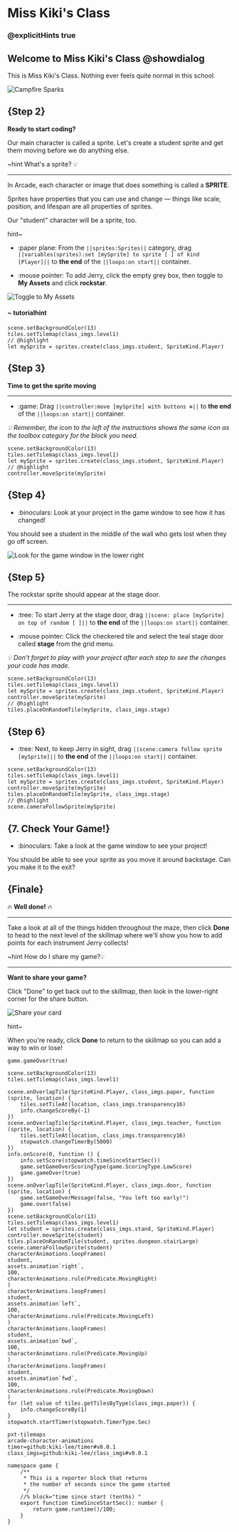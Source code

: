 <!-- For more on writing tutorials, visit https://makecode.com/writing-docs/tutorials>

<!-- This will be the title of your tutorial (single #) -->
# Miss Kiki's Class

<!-- This makes it so that hints only happen when you want them to -->
### @explicitHints true



<!----------------------Instruction #1-----------------------------------
This is the title of the step (##).
Here, @showdialog puts the whole thing in a modal (pop-out window.)
<!----------------------------------------------------------------------->
## Welcome to Miss Kiki's Class @showdialog


<!-- This is the content that will be shown inside the instruction for the above step -->

This is Miss Kiki's Class. Nothing ever feels quite normal in this school.


<!-- This will show an image inside the instruction that it's part of -->
![Campfire Sparks](/static/skillmap/sparks/sparks1.gif "Let's create sparks")


<!-------------------End Instruction #1---------------------------------->




<!----------------------Instruction #2-----------------------------------
This is the title for step two.
We put the text inside curly braces so that the title isn't displayed to users
------------------------------------------------------------------------->
## {Step 2}

<!-- This is how you make text bold in markdown -->
**Ready to start coding?**

Our main character is called a sprite. Let's create a student sprite and get them moving before we do anything else.


<!-- This is how you format a "clue" in accordian form -->
~hint What's a sprite? 💡

---

In Arcade, each character or image that does something is called a **SPRITE**.

Sprites have properties that you can use and change — things like scale, position, and lifespan are all properties of sprites.

Our "student" character will be a sprite, too.

hint~
<!------------------------------------------------------->


<!-- This is how you format instructions to provide the correct bulletpoint and text color formatting
The - :paper plane: text adds a paper plane icon beside the instruction
``||sprites:Sprites||`` creates a "sprites" colored text box around the word "Sprites"
We use (sprites) in this block ↓ to open the "sprites" category, even though it's colored like "variables"
``||variables(sprites):set [mySprite] to sprite [ ] of kind [Player]||``
------------------------------------------------------------------------------------------------------>

- :paper plane: From the ``||sprites:Sprites||`` category, drag
``||variables(sprites):set [mySprite] to sprite [ ] of kind [Player]||``
to **the end** of the ``||loops:on start||`` container.

- :mouse pointer: To add Jerry, click the empty grey box, then toggle to **My Assets** and click  **rockstar**.
<!-- An image showing how to select the Gallery tab -->
![Toggle to My Assets](/static/skillmap/assets/my-assets-three.png "toggle to the My Assets Window")


<!-- This is how you add the answer key to the end of the instruction.-->
#### ~ tutorialhint

<!--Use javascript code inside a ```blocks tag to show the blocks you want to display.
You can find that code here: https://arcade.makecode.com/reference
Or switch to the JavaScript tab in your sample game
-------------------------------------------------------------------->

```blocks
scene.setBackgroundColor(13)
tiles.setTilemap(class_imgs.level1)
// @highlight
let mySprite = sprites.create(class_imgs.student, SpriteKind.Player)
```

<!-------------------End Instruction #2---------------------------------->


<!---------------------- Instruction #3---------------------------------->
## {Step 3}

**Time to get the sprite moving**

---

- :game: Drag
``||controller:move [mySprite] with buttons ⊕||``
to **the end** of the ``||loops:on start||`` container.

_💡  Remember, the icon to the left of the instructions shows the same icon as the toolbox category for the block you need._


```blocks
scene.setBackgroundColor(13)
tiles.setTilemap(class_imgs.level1)
let mySprite = sprites.create(class_imgs.student, SpriteKind.Player)
// @highlight
controller.moveSprite(mySprite)
```
<!-------------------End Instruction #3---------------------------------->


<!---------------------- Instruction #4--------------------------------------
Every once in a while we throw in a step to ask students to look at their work
These steps do not need an answer key hint block at the bottom
<!-------------------------------------------------------------------------->

## {Step 4}

- :binoculars: Look at your project in the game window to see how it has changed!

You should see a student in the middle of the wall who gets lost when they go off screen.

![Look for the game window in the lower right](/static/skillmap/sparks/game.png "Click the mini game window to pop open the bigger game window.")

<!-------------------End Instruction #4---------------------------------->



<!----------------------- Instruction #5---------------------------------->

## {Step 5}

The rockstar sprite should appear at the stage door.

---

- :tree: To start Jerry at the stage door, drag
``||scene: place [mySprite] on top of random [ ]||``
to **the end** of the
``||loops:on start||``
container.

- :mouse pointer: Click the checkered tile and select the teal stage door called **stage** from the grid menu.


<!-- Sometimes we use this format to indicate a "tip" -->
_💡 Don't forget to play with your project after each step to see the changes your code has made._



```blocks
scene.setBackgroundColor(13)
tiles.setTilemap(class_imgs.level1)
let mySprite = sprites.create(class_imgs.student, SpriteKind.Player)
controller.moveSprite(mySprite)
// @highlight
tiles.placeOnRandomTile(mySprite, class_imgs.stage)

```
<!-------------------End Instruction #5---------------------------------->


<!----------------------- Instruction #6---------------------------------->
## {Step 6}

- :tree: Next, to keep Jerry in sight, drag
``||scene:camera follow sprite [mySprite]||``
to **the end** of the
``||loops:on start||`` container.

```blocks
scene.setBackgroundColor(13)
tiles.setTilemap(class_imgs.level1)
let mySprite = sprites.create(class_imgs.student, SpriteKind.Player)
controller.moveSprite(mySprite)
tiles.placeOnRandomTile(mySprite, class_imgs.stage)
// @highlight
scene.cameraFollowSprite(mySprite)

```
<!-------------------End Instruction #6---------------------------------->


<!------------------------ Instruction #7---------------------------------->
## {7. Check Your Game!}

- :binoculars: Take a look at the game window to see your project!

You should be able to see your sprite as you move it around backstage.  Can you make it to the exit?

<!-------------------End Instruction #7---------------------------------->



<!------------------------Final Instruction ----------------------------->

## {Finale}

🔥 **Well done!** 🔥

---

Take a look at all of the things hidden throughout the maze, then click **Done** to head to the next level of the
skillmap where we'll show you how to add points for each instrument Jerry collects!


~hint How do I share my game?💡

---

**Want to share your game?**

Click "Done" to get back out to the skillmap, then look in the lower-right corner for the share button.

![Share your card](/static/skillmap/class/share.gif )

hint~


When you're ready, click **Done** to return to the skillmap so you can add a way to win or lose!
<!-------------------End Final Instruction---------------------------------->






<!------------------------------------------------------------------------->
<!----- Below this point is all code that happens behind the scenes ---->
<!------------------------------------------------------------------------->


<!-- This sets custom blocks for the toolbox that transcend any individual step -->

```blockconfig.global
game.gameOver(true)
```


<!-- This is how you add code to the workspace before the tutorial begins -->
```template
scene.setBackgroundColor(13)
tiles.setTilemap(class_imgs.level1)
```


<!-- This code adds blocks to the toolbox that aren't used within the tutorial itself -->
```ghost
scene.onOverlapTile(SpriteKind.Player, class_imgs.paper, function (sprite, location) {
    tiles.setTileAt(location, class_imgs.transparency16)
    info.changeScoreBy(-1)
})
scene.onOverlapTile(SpriteKind.Player, class_imgs.teacher, function (sprite, location) {
    tiles.setTileAt(location, class_imgs.transparency16)
    stopwatch.changeTimerBy(5000)
})
info.onScore(0, function () {
    info.setScore(stopwatch.timeSinceStartSec())
    game.setGameOverScoringType(game.ScoringType.LowScore)
    game.gameOver(true)
})
scene.onOverlapTile(SpriteKind.Player, class_imgs.door, function (sprite, location) {
    game.setGameOverMessage(false, "You left too early!")
    game.over(false)
})
scene.setBackgroundColor(13)
tiles.setTilemap(class_imgs.level1)
let student = sprites.create(class_imgs.stand, SpriteKind.Player)
controller.moveSprite(student)
tiles.placeOnRandomTile(student, sprites.dungeon.stairLarge)
scene.cameraFollowSprite(student)
characterAnimations.loopFrames(
student,
assets.animation`right`,
100,
characterAnimations.rule(Predicate.MovingRight)
)
characterAnimations.loopFrames(
student,
assets.animation`left`,
100,
characterAnimations.rule(Predicate.MovingLeft)
)
characterAnimations.loopFrames(
student,
assets.animation`bwd`,
100,
characterAnimations.rule(Predicate.MovingUp)
)
characterAnimations.loopFrames(
student,
assets.animation`fwd`,
100,
characterAnimations.rule(Predicate.MovingDown)
)
for (let value of tiles.getTilesByType(class_imgs.paper)) {
    info.changeScoreBy(1)
}
stopwatch.startTimer(stopwatch.TimerType.Sec)

```



<!-- This includes all of the extensions that you want to use in your project -->
<!-- Include your image pack in here, too -->

```package
pxt-tilemaps
arcade-character-animations
timer=github:kiki-lee/timer#v0.0.1
class_imgs=github:kiki-lee/class_imgs#v0.0.1
```


<!-- This is how you include code that you don't want users to see -->

```customts
namespace game {
    /**
     * This is a reporter block that returns
     * the number of seconds since the game started
     */
    //% block="time since start (tenths) "
    export function timeSinceStartSec(): number {
        return game.runtime()/100;
    }
}
```
